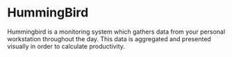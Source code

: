 # HummingBird

Hummingbird is a monitoring system which gathers data from your personal workstation throughout the day. This data is aggregated and presented visually in order to calculate productivity.
